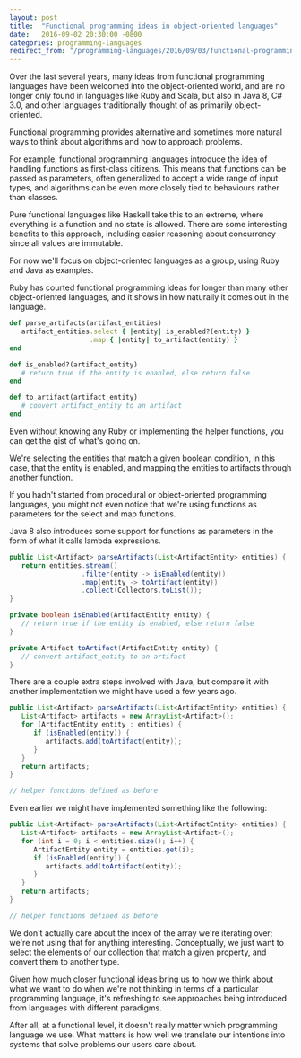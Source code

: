 ```yaml
---
layout: post
title:  "Functional programming ideas in object-oriented languages"
date:   2016-09-02 20:30:00 -0800
categories: programming-languages
redirect_from: "/programming-languages/2016/09/03/functional-programming-ideas-in-object-oriented-languages"
---
```


Over the last several years, many ideas from functional programming languages have been welcomed into the object-oriented world, and are no longer only found in languages like Ruby and Scala, but also in Java 8, C# 3.0, and other languages traditionally thought of as primarily object-oriented.

Functional programming provides alternative and sometimes more natural ways to think about algorithms and how to approach problems.

For example, functional programming languages introduce the idea of handling functions as first-class citizens.  This means that functions can be passed as parameters, often generalized to accept a wide range of input types, and algorithms can be even more closely tied to behaviours rather than classes.

Pure functional languages like Haskell take this to an extreme, where everything is a function and no state is allowed.  There are some interesting benefits to this approach, including easier reasoning about concurrency since all values are immutable.

For now we'll focus on object-oriented languages as a group, using Ruby and Java as examples.

Ruby has courted functional programming ideas for longer than many other object-oriented languages, and it shows in how naturally it comes out in the language.

```ruby
def parse_artifacts(artifact_entities)
   artifact_entities.select { |entity| is_enabled?(entity) }
                    .map { |entity| to_artifact(entity) }
end

def is_enabled?(artifact_entity)
   # return true if the entity is enabled, else return false
end

def to_artifact(artifact_entity)
   # convert artifact_entity to an artifact
end
```

Even without knowing any Ruby or implementing the helper functions, you can get the gist of what's going on.

We're selecting the entities that match a given boolean condition, in this case, that the entity is enabled, and mapping the entities to artifacts through another function.

If you hadn't started from procedural or object-oriented programming languages, you might not even notice that we're using functions as parameters for the select and map functions.

Java 8 also introduces some support for functions as parameters in the form of what it calls lambda expressions.

```java
public List<Artifact> parseArtifacts(List<ArtifactEntity> entities) {
   return entities.stream()
                  .filter(entity -> isEnabled(entity))
                  .map(entity -> toArtifact(entity))
                  .collect(Collectors.toList());
}

private boolean isEnabled(ArtifactEntity entity) {
   // return true if the entity is enabled, else return false
}

private Artifact toArtifact(ArtifactEntity entity) {
   // convert artifact_entity to an artifact
}
```

There are a couple extra steps involved with Java, but compare it with another implementation we might have used a few years ago.

```java
public List<Artifact> parseArtifacts(List<ArtifactEntity> entities) {
   List<Artifact> artifacts = new ArrayList<Artifact>();
   for (ArtifactEntity entity : entities) {
      if (isEnabled(entity)) {
         artifacts.add(toArtifact(entity));
      }
   }
   return artifacts;
}

// helper functions defined as before
```

Even earlier we might have implemented something like the following:

```java
public List<Artifact> parseArtifacts(List<ArtifactEntity> entities) {
   List<Artifact> artifacts = new ArrayList<Artifact>();
   for (int i = 0; i < entities.size(); i++) {
      ArtifactEntity entity = entities.get(i);
      if (isEnabled(entity)) {
         artifacts.add(toArtifact(entity));
      }
   }
   return artifacts;
}

// helper functions defined as before
```

We don't actually care about the index of the array we're iterating over; we're not using that for anything interesting.  Conceptually, we just want to select the elements of our collection that match a given property, and convert them to another type.

Given how much closer functional ideas bring us to how we think about what we want to do when we're not thinking in terms of a particular programming language, it's refreshing to see approaches being introduced from languages with different paradigms.

After all, at a functional level, it doesn't really matter which programming language we use.  What matters is how well we translate our intentions into systems that solve problems our users care about.
